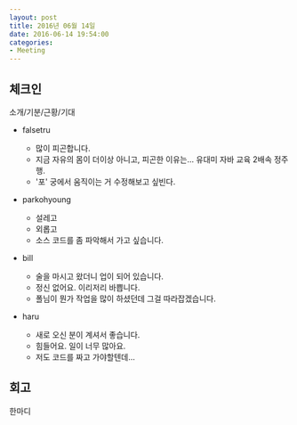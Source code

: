 ```yaml
---
layout: post
title: 2016년 06월 14일
date: 2016-06-14 19:54:00
categories:
- Meeting
---
```


## 체크인

소개/기분/근황/기대

* falsetru
  * 많이 피곤합니다.
  * 지금 자유의 몸이 더이상 아니고, 피곤한 이유는... 유대미 자바 교육 2배속 정주행.
  * '포' 궁에서 움직이는 거 수정해보고 싶빈다.

* parkohyoung
  * 설레고
  * 외롭고
  * 소스 코드를 좀 파악해서 가고 싶습니다.

* bill
  * 술을 마시고 왔더니 업이 되어 있습니다.
  * 정신 없어요. 이리저리 바쁩니다.
  * 폴님이 뭔가 작업을 많이 하셨던데 그걸 따라잡겠습니다.

* haru
  * 새로 오신 분이 계셔서 좋습니다.
  * 힘들어요. 일이 너무 많아요.
  * 저도 코드를 짜고 가야할텐데...

## 회고

한마디
